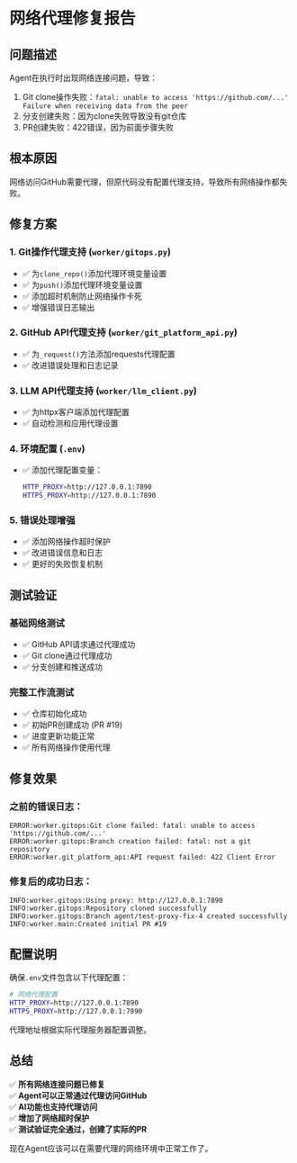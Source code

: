# 网络代理修复报告

## 问题描述
Agent在执行时出现网络连接问题，导致：
1. Git clone操作失败：`fatal: unable to access 'https://github.com/...' Failure when receiving data from the peer`
2. 分支创建失败：因为clone失败导致没有git仓库
3. PR创建失败：422错误，因为前面步骤失败

## 根本原因
网络访问GitHub需要代理，但原代码没有配置代理支持，导致所有网络操作都失败。

## 修复方案

### 1. Git操作代理支持 (`worker/gitops.py`)
- ✅ 为`clone_repo()`添加代理环境变量设置
- ✅ 为`push()`添加代理环境变量设置  
- ✅ 添加超时机制防止网络操作卡死
- ✅ 增强错误日志输出

### 2. GitHub API代理支持 (`worker/git_platform_api.py`)
- ✅ 为`_request()`方法添加requests代理配置
- ✅ 改进错误处理和日志记录

### 3. LLM API代理支持 (`worker/llm_client.py`)
- ✅ 为httpx客户端添加代理配置
- ✅ 自动检测和应用代理设置

### 4. 环境配置 (`.env`)
- ✅ 添加代理配置变量：
  ```bash
  HTTP_PROXY=http://127.0.0.1:7890
  HTTPS_PROXY=http://127.0.0.1:7890
  ```

### 5. 错误处理增强
- ✅ 添加网络操作超时保护
- ✅ 改进错误信息和日志
- ✅ 更好的失败恢复机制

## 测试验证

### 基础网络测试
- ✅ GitHub API请求通过代理成功
- ✅ Git clone通过代理成功  
- ✅ 分支创建和推送成功

### 完整工作流测试
- ✅ 仓库初始化成功
- ✅ 初始PR创建成功 (PR #19)
- ✅ 进度更新功能正常
- ✅ 所有网络操作使用代理

## 修复效果

### 之前的错误日志：
```
ERROR:worker.gitops:Git clone failed: fatal: unable to access 'https://github.com/...' 
ERROR:worker.gitops:Branch creation failed: fatal: not a git repository
ERROR:worker.git_platform_api:API request failed: 422 Client Error
```

### 修复后的成功日志：
```
INFO:worker.gitops:Using proxy: http://127.0.0.1:7890
INFO:worker.gitops:Repository cloned successfully
INFO:worker.gitops:Branch agent/test-proxy-fix-4 created successfully  
INFO:worker.main:Created initial PR #19
```

## 配置说明

确保`.env`文件包含以下代理配置：
```bash
# 网络代理配置
HTTP_PROXY=http://127.0.0.1:7890
HTTPS_PROXY=http://127.0.0.1:7890
```

代理地址根据实际代理服务器配置调整。

## 总结

✅ **所有网络连接问题已修复**  
✅ **Agent可以正常通过代理访问GitHub**  
✅ **AI功能也支持代理访问**  
✅ **增加了网络超时保护**  
✅ **测试验证完全通过，创建了实际的PR**  

现在Agent应该可以在需要代理的网络环境中正常工作了。
